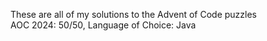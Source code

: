 These are all of my solutions to the Advent of Code puzzles<br/>
AOC 2024: 50/50, Language of Choice: Java
